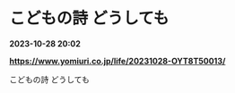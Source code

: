 # こどもの詩 どうしても

**2023-10-28 20:02**

**https://www.yomiuri.co.jp/life/20231028-OYT8T50013/**

こどもの詩 どうしても